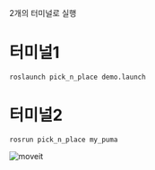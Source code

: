 2개의 터미널로 실행

# 터미널1
```
roslaunch pick_n_place demo.launch
```

# 터미널2
```
rosrun pick_n_place my_puma
```

![moveit](https://user-images.githubusercontent.com/88019800/213465237-043ff404-2350-419e-ae13-b1429b94deb6.gif)
